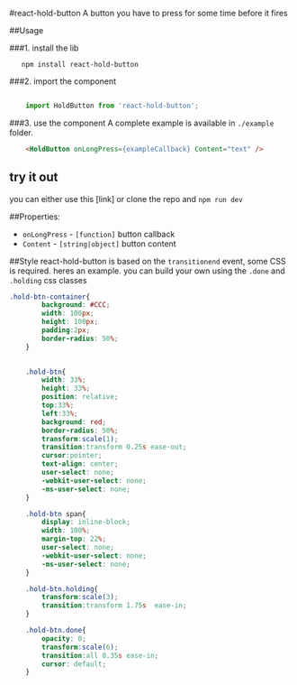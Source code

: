 #react-hold-button
A button you have to press for some time before it fires

##Usage

###1. install the lib
```
   npm install react-hold-button

```

###2. import the component
```javascript

    import HoldButton from 'react-hold-button';  

```

###3. use the component
A complete example is available in `./example` folder.
```html
    <HoldButton onLongPress={exampleCallback} Content="text" />

```

## try it out
you can either use this [link] or clone the repo and `npm run dev`


##Properties:
- `onLongPress` - `[function]` button callback
- `Content` - `[string|object]` button content


##Style
react-hold-button is based on the `transitionend` event, some CSS is required. heres an example. you can build your own using the `.done` and `.holding` css classes
```css
.hold-btn-container{
        background: #CCC;
        width: 100px;
        height: 100px;
        padding:2px;
        border-radius: 50%;
    }

    
    .hold-btn{
        width: 33%;
        height: 33%;
        position: relative;
        top:33%;
        left:33%;
        background: red;
        border-radius: 50%;
        transform:scale(1); 
        transition:transform 0.25s ease-out;
        cursor:pointer;
        text-align: center; 
        user-select: none; 
        -webkit-user-select: none; 
        -ms-user-select: none; 
    }

    .hold-btn span{
        display: inline-block;
        width: 100%;
        margin-top: 22%;
        user-select: none; 
        -webkit-user-select: none; 
        -ms-user-select: none; 
    }

    .hold-btn.holding{ 
        transform:scale(3); 
        transition:transform 1.75s  ease-in;
    }

    .hold-btn.done{
        opacity: 0;
        transform:scale(6); 
        transition:all 0.35s ease-in;
        cursor: default;
    }
```

